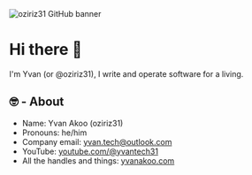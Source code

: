 <img src="https://media.licdn.com/dms/image/C4E16AQERwRKCxK7z6w/profile-displaybackgroundimage-shrink_350_1400/0/1649946221474?e=1707955200&v=beta&t=6VqauIgXgfOzl-prevqXNMq9IHe23WtfbaZFuU_2SRo" alt="oziriz31 GitHub banner" />

# Hi there 👋 
I'm Yvan (or @oziriz31), I write and operate software for a living.

## 🤓 - About

- Name: Yvan Akoo (oziriz31)
- Pronouns: he/him
- Company email: yvan.tech@outlook.com  
- YouTube: [youtube.com/@yvantech31](https://www.youtube.com/@YvanTech31) 
- All the handles and things: [yvanakoo.com](http://yvanakoo.com/)

